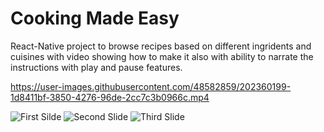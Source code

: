 # Cooking Made Easy

React-Native project to browse recipes based on different ingridents and cuisines with video showing how to make it also with ability to narrate the instructions with play and pause features.

https://user-images.githubusercontent.com/48582859/202360199-1d8411bf-3850-4276-96de-2cc7c3b0966c.mp4

![First Silde](https://user-images.githubusercontent.com/48582859/202358212-72e3f0db-3729-48a2-a039-d77488e92a7b.svg)
![Second Slide](https://user-images.githubusercontent.com/48582859/202358253-547aef3a-fc08-4366-bea9-be08c345c558.svg)
![Third Slide](https://user-images.githubusercontent.com/48582859/202358321-5deb34d2-2357-4ac9-a429-ba8214bc3130.svg)
